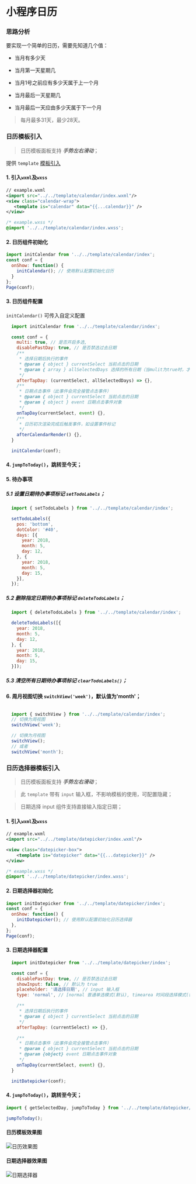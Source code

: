# 小程序日历

### 思路分析

要实现一个简单的日历，需要先知道几个值：

- 当月有多少天

- 当月第一天星期几

- 当月1号之前应有多少天属于上一个月

- 当月最后一天星期几

- 当月最后一天应由多少天属于下一个月

> 每月最多31天，最少28天。

### 日历模板引入
> 日历模板面板支持 ***手势左右滑动***；

提供 `template` [模板引入](https://mp.weixin.qq.com/debug/wxadoc/dev/framework/view/wxml/template.html)

#### 1. 引入`wxml`及`wxss`
```xml
// example.wxml
<import src="../../template/calendar/index.wxml"/>
<view class="calendar-wrap">
   <template is="calendar" data="{{...calendar}}" />
</view>
```
```css
/* example.wxss */
@import '../../template/calendar/index.wxss';
```

#### 2. 日历组件初始化
```js
import initCalendar from '../../template/calendar/index';
const conf = {
  onShow: function() {
    initCalendar(); // 使用默认配置初始化日历
  }
};
Page(conf);
```

#### 3. 日历组件配置

`initCalendar()` 可传入自定义配置

```js
  import initCalendar from '../../template/calendar/index';

  const conf = { 
    multi: true, // 是否开启多选,
    disablePastDay: true, // 是否禁选过去日期
    /**
     * 选择日期后执行的事件
     * @param { object } currentSelect 当前点击的日期
     * @param { array } allSelectedDays 选择的所有日期（当mulit为true时，才有allSelectedDays参数）
     */
    afterTapDay: (currentSelect, allSelectedDays) => {},
    /**
     * 日期点击事件（此事件会完全接管点击事件）
     * @param { object } currentSelect 当前点击的日期
     * @param { object } event 日期点击事件对象
     */
    onTapDay(currentSelect, event) {},
    /**
     * 日历初次渲染完成后触发事件，如设置事件标记
     */
    afterCalendarRender() {},
  }

  initCalendar(conf);
```

#### 4. `jumpToToday()`，跳转至今天；

#### 5. 待办事项

##### 5.1 设置日期待办事项标记 `setTodoLabels`；

```js
  import { setTodoLabels } from '../../template/calendar/index';

  setTodoLabels({
    pos: 'bottom',
    dotColor: '#40',
    days: [{
      year: 2018,
      month: 5,
      day: 12,
    }, {
      year: 2018,
      month: 5,
      day: 15,
    }],
  });
```

##### 5.2 删除指定日期待办事项标记 `deleteTodoLabels`；

```js
  import { deleteTodoLabels } from '../../template/calendar/index';

  deleteTodoLabels([{
    year: 2018,
    month: 5,
    day: 12,
  }, {
    year: 2018,
    month: 5,
    day: 15,
  }]);
```

##### 5.3 清空所有日期待办事项标记 `clearTodoLabels()`；

#### 6. 周月视图切换 `switchView('week')`，默认值为'month'；

```js

  import { switchView } from '../../template/calendar/index';
  // 切换为周视图
  switchView('week');

  // 切换为月视图
  switchView();
  // 或者
  switchView('month');
```


### 日历选择器模板引入
> 日历模板面板支持 ***手势左右滑动***；

> 此 `template` 带有 `input` 输入框，不影响模板的使用，可配置隐藏；

> 日期选择 input 组件支持直接输入指定日期；

#### 1. 引入`wxml`及`wxss`
```xml
// example.wxml
<import src="../../template/datepicker/index.wxml"/>

<view class="datepicker-box">
	<template is="datepicker" data="{{...datepicker}}" />
</view>
```
```css
/* example.wxss */
@import '../../template/datepicker/index.wxss';
```

#### 2. 日期选择器初始化
```js
import initDatepicker from '../../template/datepicker/index';
const conf = {
  onShow: function() {
    initDatepicker(); // 使用默认配置初始化日历选择器
  },
};
Page(conf);
```

#### 3. 日期选择器配置

```js
  import initDatepicker from '../../template/datepicker/index';

  const conf = {
    disablePastDay: true, // 是否禁选过去日期
    showInput: false, // 默认为 true
    placeholder: '请选择日期', // input 输入框
    type: 'normal', // [normal 普通单选模式(默认), timearea 时间段选择模式(待开发), multiSelect 多选模式(待完善)]

    /**
     * 选择日期后执行的事件
     * @param { object } currentSelect 当前点击的日期
     */
    afterTapDay: (currentSelect) => {},

    /**
     * 日期点击事件（此事件会完全接管点击事件）
     * @param { object } currentSelect 当前点击的日期
     * @param {object} event 日期点击事件对象
     */
    onTapDay(currentSelect, event) {},
  }

  initDatepicker(conf);
```

#### 4. `jumpToToday()`，跳转至今天；

```js
import { getSelectedDay, jumpToToday } from '../../template/datepicker/index';

jumpToToday();

```

#### 日历模板效果图

![日历效果图](https://raw.githubusercontent.com/treadpit/wx_calendar/develop/screenshot/screenshot_calendar.gif)

#### 日期选择器效果图

![日期选择器](https://raw.githubusercontent.com/treadpit/wx_calendar/develop/screenshot/screenshow_datepicker.gif)
